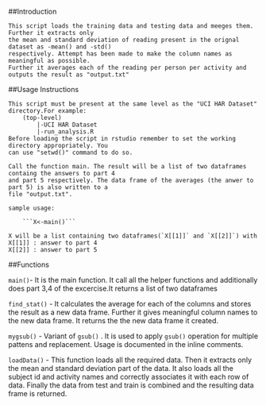 ##Introduction
    
    This script loads the training data and testing data and meeges them. Further it extracts only
    the mean and standard deviation of reading present in the orignal dataset as -mean() and -std() 
    respectively. Attempt has been made to make the column names as meaningful as possible.
    Further it averages each of the reading per person per activity and outputs the result as "output.txt"

##Usage Instructions
    
    This script must be present at the same level as the "UCI HAR Dataset" directory.For example:
        (top-level)
            |-UCI HAR Dataset
            |-run_analysis.R
    Before loading the script in rstudio remember to set the working directory appropriately. You
    can use "setwd()" command to do so.

    Call the function main. The result will be a list of two dataframes containg the answers to part 4
    and part 5 respectively. The data frame of the averages (the anwer to part 5) is also written to a
    file "output.txt".

    sample usage:

        ```X<-main()```
    
    X will be a list containing two dataframes(`X[[1]]` and `X[[2]]`) with
    X[[1]] : answer to part 4
    X[[2]] : answer to part 5 

##Functions

   `main()`-        It is the main function. It call all the helper functions and additionally does part 3,4 of 
                    the excercise.It returns a list of two dataframes
   
   `find_stat()` -  It calculates the average for each of the columns and stores the result as a new data frame.
                    Further it gives meaningful column names to the new data frame. It returns the the new data
                    frame it created.

   `mygsub()` -     Variant of `gsub()` . It is used to apply `gsub()` operation for multiple pattens and replacement.
                    Usage is documented in the inline comments.

   `loadData()` -   This function loads all the required data. Then it extracts only the mean and standard deviation part 
                    of the data. It also loads all the subject id and activity names and correctly associates it with
                    each row of data. Finally the data from test and train is combined and the resulting data frame is 
                    returned.

